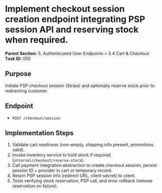 # Implement checkout session creation endpoint integrating PSP session API and reserving stock when required.

**Parent Section:** 5. Authenticated User Endpoints > 5.4 Cart & Checkout
**Task ID:** 055

## Purpose
Initiate PSP checkout session (Stripe) and optionally reserve stock prior to redirecting customer.

## Endpoint
- `POST /checkout/session`

## Implementation Steps
1. Validate cart readiness (non-empty, shipping info present, promotions valid).
2. Invoke inventory service to hold stock if required (`internal/checkout/reserve-stock`).
3. Call payment integration abstraction to create checkout session; persist session ID + provider in cart or temporary record.
4. Return PSP session info (redirect URL, client secret) to client.
5. Tests verifying stock reservation, PSP call, and error rollback (release reservation on failure).
